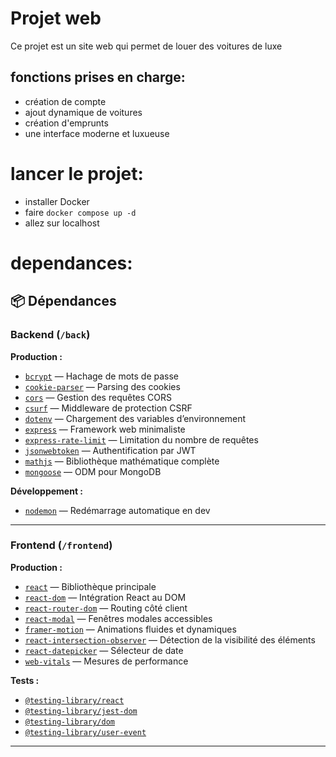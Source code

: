 # Projet web

Ce projet est un site web qui permet de louer des voitures de luxe
## fonctions prises en charge:
- création de compte
- ajout dynamique de voitures
- création d'emprunts
- une interface moderne et luxueuse



# lancer le projet:

- installer Docker
- faire `docker compose up -d`
- allez sur localhost 

# dependances:

## 📦 Dépendances

### Backend (`/back`)

**Production :**
- [`bcrypt`](https://www.npmjs.com/package/bcrypt) — Hachage de mots de passe
- [`cookie-parser`](https://www.npmjs.com/package/cookie-parser) — Parsing des cookies
- [`cors`](https://www.npmjs.com/package/cors) — Gestion des requêtes CORS
- [`csurf`](https://www.npmjs.com/package/csurf) — Middleware de protection CSRF
- [`dotenv`](https://www.npmjs.com/package/dotenv) — Chargement des variables d’environnement
- [`express`](https://www.npmjs.com/package/express) — Framework web minimaliste
- [`express-rate-limit`](https://www.npmjs.com/package/express-rate-limit) — Limitation du nombre de requêtes
- [`jsonwebtoken`](https://www.npmjs.com/package/jsonwebtoken) — Authentification par JWT
- [`mathjs`](https://www.npmjs.com/package/mathjs) — Bibliothèque mathématique complète
- [`mongoose`](https://www.npmjs.com/package/mongoose) — ODM pour MongoDB

**Développement :**
- [`nodemon`](https://www.npmjs.com/package/nodemon) — Redémarrage automatique en dev

---

### Frontend (`/frontend`)

**Production :**
- [`react`](https://www.npmjs.com/package/react) — Bibliothèque principale
- [`react-dom`](https://www.npmjs.com/package/react-dom) — Intégration React au DOM
- [`react-router-dom`](https://www.npmjs.com/package/react-router-dom) — Routing côté client
- [`react-modal`](https://www.npmjs.com/package/react-modal) — Fenêtres modales accessibles
- [`framer-motion`](https://www.npmjs.com/package/framer-motion) — Animations fluides et dynamiques
- [`react-intersection-observer`](https://www.npmjs.com/package/react-intersection-observer) — Détection de la visibilité des éléments
- [`react-datepicker`](https://www.npmjs.com/package/react-datepicker) — Sélecteur de date
- [`web-vitals`](https://www.npmjs.com/package/web-vitals) — Mesures de performance

**Tests :**
- [`@testing-library/react`](https://www.npmjs.com/package/@testing-library/react)
- [`@testing-library/jest-dom`](https://www.npmjs.com/package/@testing-library/jest-dom)
- [`@testing-library/dom`](https://www.npmjs.com/package/@testing-library/dom)
- [`@testing-library/user-event`](https://www.npmjs.com/package/@testing-library/user-event)

---
